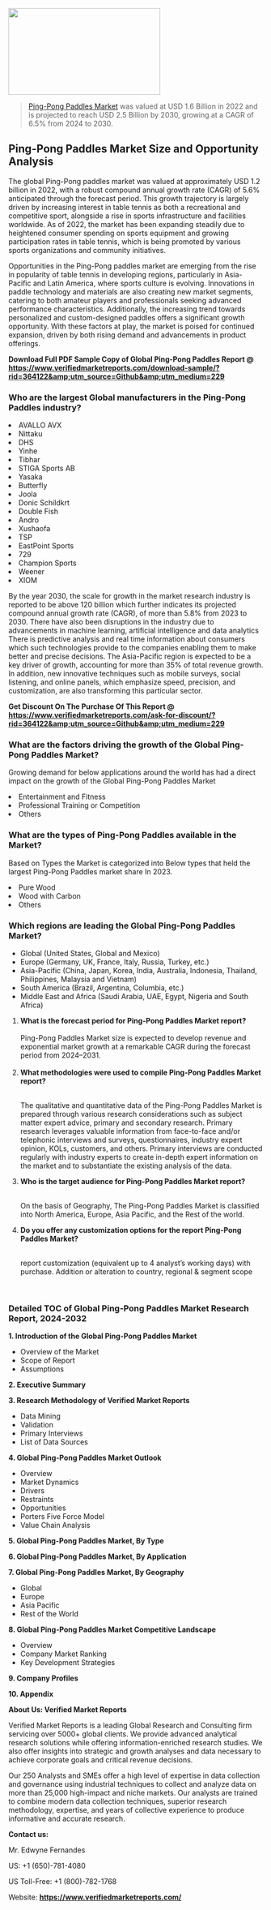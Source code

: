 <img src="https://ffe5etoiles.com/wp-content/uploads/2024/12/MST1-300x171.png" alt="" width="300" height="171" class="alignnone size-medium wp-image-20088" /><blockquote><p><p><a href="https://www.verifiedmarketreports.com/download-sample/?rid=364122&utm_source=Github&utm_medium=229" target="_blank">Ping-Pong Paddles Market</a> was valued at USD 1.6 Billion in 2022 and is projected to reach USD 2.5 Billion by 2030, growing at a CAGR of 6.5% from 2024 to 2030.</p></blockquote><p><h2>Ping-Pong Paddles Market Size and Opportunity Analysis</h2><p>The global Ping-Pong paddles market was valued at approximately USD 1.2 billion in 2022, with a robust compound annual growth rate (CAGR) of 5.6% anticipated through the forecast period. This growth trajectory is largely driven by increasing interest in table tennis as both a recreational and competitive sport, alongside a rise in sports infrastructure and facilities worldwide. As of 2022, the market has been expanding steadily due to heightened consumer spending on sports equipment and growing participation rates in table tennis, which is being promoted by various sports organizations and community initiatives.</p><p>Opportunities in the Ping-Pong paddles market are emerging from the rise in popularity of table tennis in developing regions, particularly in Asia-Pacific and Latin America, where sports culture is evolving. Innovations in paddle technology and materials are also creating new market segments, catering to both amateur players and professionals seeking advanced performance characteristics. Additionally, the increasing trend towards personalized and custom-designed paddles offers a significant growth opportunity. With these factors at play, the market is poised for continued expansion, driven by both rising demand and advancements in product offerings.</p></p><p class=""><strong>Download Full PDF Sample Copy of Global Ping-Pong Paddles Report @ <a href="https://www.verifiedmarketreports.com/download-sample/?rid=364122&amp;utm_source=Github&amp;utm_medium=229" target="_blank">https://www.verifiedmarketreports.com/download-sample/?rid=364122&amp;utm_source=Github&amp;utm_medium=229</a></strong></p><h3 id="" class="">Who are the largest Global manufacturers in the Ping-Pong Paddles industry?</h3><p><li>AVALLO AVX</li><li> Nittaku</li><li> DHS</li><li> Yinhe</li><li> Tibhar</li><li> STIGA Sports AB</li><li> Yasaka</li><li> Butterfly</li><li> Joola</li><li> Donic Schildkrt</li><li> Double Fish</li><li> Andro</li><li> Xushaofa</li><li> TSP</li><li> EastPoint Sports</li><li> 729</li><li> Champion Sports</li><li> Weener</li><li> XIOM</li></p><div class=""><div class="" dir="" data-message-author-role="" data-message-id="" data-message-model-slug=""><div class=""><div class=""><div class=""><div class="" dir="" data-message-author-role="" data-message-id="" data-message-model-slug=""><div class=""><div class=""><p>By the year 2030, the scale for growth in the market research industry is reported to be above 120 billion which further indicates its projected compound annual growth rate (CAGR), of more than 5.8% from 2023 to 2030. There have also been disruptions in the industry due to advancements in machine learning, artificial intelligence and data analytics There is predictive analysis and real time information about consumers which such technologies provide to the companies enabling them to make better and precise decisions. The Asia-Pacific region is expected to be a key driver of growth, accounting for more than 35% of total revenue growth. In addition, new innovative techniques such as mobile surveys, social listening, and online panels, which emphasize speed, precision, and customization, are also transforming this particular sector.</p><p><strong>Get Discount On The Purchase Of This Report @&nbsp; <a href="https://www.verifiedmarketreports.com/ask-for-discount/?rid=364122&amp;utm_source=Github&amp;utm_medium=229" target="_blank">https://www.verifiedmarketreports.com/ask-for-discount/?rid=364122&amp;utm_source=Github&amp;utm_medium=229</a></strong></p></div></div></div></div></div></div></div></div><h3 id="" class="">What are the factors driving the growth of the Global Ping-Pong Paddles Market?</h3><p id="" class="">Growing demand for below applications around the world has had a direct impact on the growth of the Global Ping-Pong Paddles Market</p><p id="" class=""><li>Entertainment and Fitness</li><li> Professional Training or Competition</li><li> Others</li></p><h3 id="" class="">What are the types of Ping-Pong Paddles available in the Market?</h3><p id="" class="">Based on Types the Market is categorized into Below types that held the largest Ping-Pong Paddles market share In 2023.</p><p id="" class=""><li>Pure Wood</li><li> Wood with Carbon</li><li> Others</li></p><h3 id="" class="">Which regions are leading the Global Ping-Pong Paddles Market?</h3><ul><li>Global (United States, Global and Mexico)</li><li>Europe (Germany, UK, France, Italy, Russia, Turkey, etc.)</li><li>Asia-Pacific (China, Japan, Korea, India, Australia, Indonesia, Thailand, Philippines, Malaysia and Vietnam)</li><li>South America (Brazil, Argentina, Columbia, etc.)</li><li>Middle East and Africa (Saudi Arabia, UAE, Egypt, Nigeria and South Africa)</li></ul><p><ol><li><strong>What is the forecast period for Ping-Pong Paddles Market report?<br /></strong><br /><span data-sheets-root="1" data-sheets-value="{&quot;1&quot;:2,&quot;2&quot;:&quot;XXXX size is expected to develop revenue and exponential market growth at a remarkable CAGR during the forecast period from 2024&ndash;2030.&quot;}" data-sheets-userformat="{&quot;2&quot;:12674,&quot;4&quot;:{&quot;1&quot;:2,&quot;2&quot;:16776960},&quot;10&quot;:2,&quot;11&quot;:0,&quot;15&quot;:&quot;Arial&quot;,&quot;16&quot;:12}">Ping-Pong Paddles Market size is expected to develop revenue and exponential market growth at a remarkable CAGR during the forecast period from 2024&ndash;2031.</span><br /><br /></li><li><strong>What methodologies were used to compile Ping-Pong Paddles Market report?<br /><br /></strong><p>The qualitative and quantitative data of the&nbsp;Ping-Pong Paddles Market is prepared through various research considerations such as subject matter expert advice, primary and secondary research. Primary research leverages valuable information from face-to-face and/or telephonic interviews and surveys, questionnaires, industry expert opinion, KOLs, customers, and others. Primary interviews are conducted regularly with industry experts to create in-depth expert information on the market and to substantiate the existing analysis of the data.&nbsp;</p></li><li><strong>Who is the target audience for Ping-Pong Paddles Market report?<br /><br /></strong><p>On the basis of Geography, The&nbsp;Ping-Pong Paddles Market is classified into North America, Europe, Asia Pacific, and the Rest of the world.</p></li><li><strong>Do you offer any customization options for the report Ping-Pong Paddles Market?<br /><br /></strong><p>report customization (equivalent up to 4 analyst&rsquo;s working days) with purchase. Addition or alteration to country, regional &amp; segment scope</p><p>&nbsp;</p></li></ol></p><h3 id="" class="">Detailed TOC of Global Ping-Pong Paddles Market Research Report, 2024-2032</h3><p id="" class=""><strong>1. Introduction of the Global Ping-Pong Paddles Market</strong></p><ul><li>Overview of the Market</li><li>Scope of Report</li><li>Assumptions</li></ul><p id="" class=""><strong>2. Executive Summary</strong></p><p id="" class=""><strong>3. Research Methodology of&nbsp;Verified Market Reports</strong></p><ul><li>Data Mining</li><li>Validation</li><li>Primary Interviews</li><li>List of Data Sources</li></ul><p id="" class=""><strong>4. Global Ping-Pong Paddles Market Outlook</strong></p><ul><li>Overview</li><li>Market Dynamics</li><li>Drivers</li><li>Restraints</li><li>Opportunities</li><li>Porters Five Force Model</li><li>Value Chain Analysis</li></ul><p id="" class=""><strong>5. Global Ping-Pong Paddles Market, By&nbsp;Type</strong></p><p id="" class=""><strong>6. Global Ping-Pong Paddles Market, By Application</strong></p><p id="" class=""><strong>7. Global Ping-Pong Paddles Market, By Geography</strong></p><ul><li>Global</li><li>Europe</li><li>Asia Pacific</li><li>Rest of the World</li></ul><p id="" class=""><strong>8. Global Ping-Pong Paddles Market Competitive Landscape</strong></p><ul><li>Overview</li><li>Company Market Ranking</li><li>Key Development Strategies</li></ul><p id="" class=""><strong>9. Company Profiles</strong></p><p id="" class=""><strong>10. Appendix</strong></p><p id="" class=""><strong>About Us: Verified Market Reports</strong></p><p id="" class="">Verified Market Reports is a leading Global Research and Consulting firm servicing over 5000+ global clients. We provide advanced analytical research solutions while offering information-enriched research studies. We also offer insights into strategic and growth analyses and data necessary to achieve corporate goals and critical revenue decisions.</p><p id="" class="">Our 250 Analysts and SMEs offer a high level of expertise in data collection and governance using industrial techniques to collect and analyze data on more than 25,000 high-impact and niche markets. Our analysts are trained to combine modern data collection techniques, superior research methodology, expertise, and years of collective experience to produce informative and accurate research.</p><p id="" class=""><strong>Contact us:</strong></p><p id="" class="">Mr. Edwyne Fernandes</p><p id="" class="">US: +1 (650)-781-4080</p><p id="" class="">US Toll-Free: +1 (800)-782-1768</p><p id="" class="">Website: <a target="" data-test-app-aware-link=""><strong>https://www.verifiedmarketreports.com/</strong></a></p>
